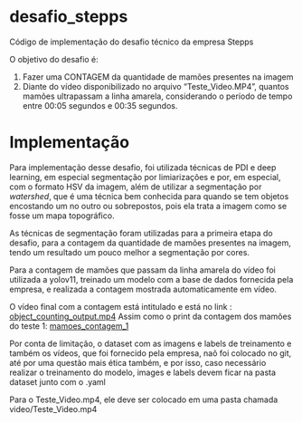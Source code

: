 # desafio_stepps
Código de implementação do desafio técnico da empresa Stepps

O objetivo do desafio é:
1. Fazer uma CONTAGEM da quantidade de mamões presentes na imagem
2. Diante do vídeo disponibilizado no arquivo “Teste_Video.MP4”, quantos mamões ultrapassam a linha amarela, considerando o período de tempo entre 00:05 segundos e 00:35 segundos.

# Implementação
Para implementação desse desafio, foi utilizada técnicas de PDI e deep learning, em especial segmentação por limiarizações e por, em especial, com o formato HSV da imagem, além de utilizar a segmentação por _watershed_, que é uma técnica bem conhecida para quando se tem objetos encostando um no outro ou sobrepostos, pois ela trata a imagem como se fosse um mapa topográfico. 

As técnicas de segmentação foram utilizadas para a primeira etapa do desafio, para a contagem da quantidade de mamões presentes na imagem, tendo um resultado um pouco melhor a segmentação por cores.

Para a contagem de mamões que passam da linha amarela do vídeo foi utilizada a yolov11, treinado um modelo com a base de dados fornecida pela empresa, e realizada a contagem mostrada automaticamente em vídeo.

O vídeo final com a contagem está intitulado e está no link : [object_counting_output.mp4](https://drive.google.com/drive/folders/1dYmUsJFKakl67yf946pqs-jvp42bPHJd?usp=sharing) 
Assim como o print da contagem dos mamões do teste 1: [mamoes_contagem_1](https://drive.google.com/file/d/1EJ3MlN0o_7Ja2Wn0bmwRoTQdhQCeFMNr/view?usp=drive_link)

Por conta de limitação, o dataset com as imagens e labels de treinamento e também os vídeos, que foi fornecido pela empresa, naõ foi colocado no git, até por uma questão mais ética também, e por isso, caso necessário realizar o treinamento do modelo, images e labels devem ficar na pasta dataset junto com o .yaml

Para o Teste_Video.mp4, ele deve ser colocado em uma pasta chamada video/Teste_Video.mp4

